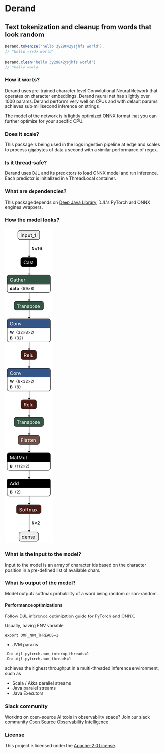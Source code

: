 # Derand

## Text tokenization and cleanup from words that look random

```java
Derand.tokenize("hello 3y29842ysjhfs world");
// "hello <rnd> world"

Derand.clean("hello 3y29842ysjhfs world")
// "hello world
```

### How it works?

Derand uses pre-trained character level Convolutional Neural Network that operates on character embeddings.
Derand neural net has slightly over 1000 params. 
Derand performs very well on CPUs and with default params achieves sub-millisecond inference on strings.

The model of the network is in lightly optimized ONNX format that you can further optimize for your specific CPU. 

### Does it scale?
This package is being used in the logs ingestion pipeline at edge and scales to process gigabytes of data a second with a similar performance of regex.

### Is it thread-safe?
Derand uses DJL and its predictors to load ONNX model and run inference. 
Each predictor is initialized in a ThreadLocal container. 


### What are dependencies?
This package depends on [Deep Java Library](https://djl.ai/), 
DJL's PyTorch and ONNX engines wrappers. 

### How the model looks?
![Model](./derand_model.png)


### What is the input to the model?
Input to the model is an array of character ids based on the character position in a pre-defined list of available chars. 


### What is output of the model?
Model outputs softmax probability of a word being random or non-random.


#### Performance optimizations
Follow DJL inference optimization guide for PyTorch and ONNX. 

Usually, having ENV variable
```shell
export OMP_NUM_THREADS=1
```
+ JVM params
```shell
-Dai.djl.pytorch.num_interop_threads=1
-Dai.djl.pytorch.num_threads=1

```
achieves the highest throughput in a multi-threaded inference environment, such as
* Scala / Akka parallel streams
* Java parallel streams
* Java Executors


### Slack community
Working on open-source AI tools in observability space? Join our slack community
[Open Source Observability Intelligence](https://join.slack.com/t/opensourceobs-fp54349/shared_invite/zt-mwnaslja-0mxk3dyyqB~WUKZ3ive7Dg)

### License
This project is licensed under the [Apache-2.0 License](./LICENSE).